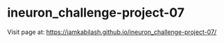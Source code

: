 # ineuron_challenge-project-07

Visit page at: https://iamkabilash.github.io/ineuron_challenge-project-07/